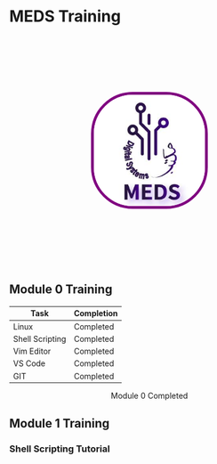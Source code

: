 # MEDS Training

<p align="center">
  <img src="Meds.png" alt="MEDS Logo" width="200" style="border-radius: 75px; margin: 100px; border: 5px solid purple;">
</p>

## Module 0 Training

| Task            | Completion   |
|-----------------|--------------|
| Linux           | Completed    |
| Shell Scripting | Completed    |
| Vim Editor      | Completed    |
| VS Code         | Completed    |
| GIT             | Completed    |


<p align="center">
  Module 0 Completed
</p>

## Module 1 Training

### Shell Scripting Tutorial